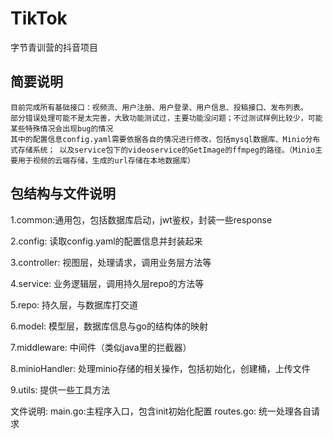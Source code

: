 
# TikTok
字节青训营的抖音项目

## 简要说明
    目前完成所有基础接口：视频流、用户注册、用户登录、用户信息、投稿接口、发布列表。
    部分错误处理可能不是太完善，大致功能测试过，主要功能没问题；不过测试样例比较少，可能某些特殊情况会出现bug的情况
    其中的配置信息config.yaml需要依据各自的情况进行修改，包括mysql数据库、Minio分布式存储系统； 以及service包下的videoservice的GetImage的ffmpeg的路径。（Minio主要用于视频的云端存储，生成的url存储在本地数据库）


## 包结构与文件说明
1.common:通用包，包括数据库启动，jwt鉴权，封装一些response

2.config: 读取config.yaml的配置信息并封装起来

3.controller: 视图层，处理请求，调用业务层方法等

4.service: 业务逻辑层，调用持久层repo的方法等

5.repo: 持久层，与数据库打交道

6.model: 模型层，数据库信息与go的结构体的映射

7.middleware: 中间件（类似java里的拦截器）

8.minioHandler: 处理minio存储的相关操作，包括初始化，创建桶，上传文件

9.utils: 提供一些工具方法

文件说明:
main.go:主程序入口，包含init初始化配置
routes.go: 统一处理各自请求